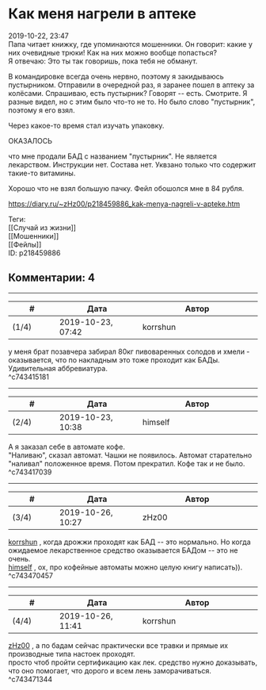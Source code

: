 Как меня нагрели в аптеке
=========================

  
2019-10-22, 23:47  
 Папа читает книжку, где упоминаются мошенники. Он говорит: какие у них очевидные трюки! Как на них можно вообще попасться?   
 Я отвечаю: Это ты так говоришь, пока тебя не обманут.   
   
 В командировке всегда очень нервно, поэтому я закидываюсь пустырником. Отправили в очередной раз, я заранее пошел в аптеку за колёсами. Спрашиваю, есть пустырник? Говорят -- есть. Смотрите. Я разные видел, но с этим было что-то не то. Но было слово "пустырник", поэтому я его взял.   
   
 Через какое-то время стал изучать упаковку.   
   
 ОКАЗАЛОСЬ   
   
 что мне продали БАД с названием "пустырник". Не является лекарством. Инструкции нет. Состава нет. Уквзано только что содержит такие-то витамины.   
   
 Хорошо что не взял большую пачку. Фейл обошолся мне в 84 рубля.   
  
<https://diary.ru/~zHz00/p218459886_kak-menya-nagreli-v-apteke.htm>  
  
Теги:  
[[Случай из жизни]]  
[[Мошенники]]  
[[Фейлы]]  
ID: p218459886  


Комментарии: 4
--------------

  


---



|         #         |              Дата              |                     Автор                     |           ID           |
| --- | --- | --- | --- |
| (1/4) | 2019-10-23, 07:42 | korrshun | c743415181 |

  
 у меня брат позавчера забирал 80кг пивоваренных солодов и хмели - оказывается, что по накладным это тоже проходит как БАДы.   
 Удивительная аббревиатура.   
 ^c743415181

---



|         #         |              Дата              |                     Автор                     |           ID           |
| --- | --- | --- | --- |
| (2/4) | 2019-10-23, 10:38 | himself | c743417039 |

  
 А я заказал себе в автомате кофе.   
 "Наливаю", сказал автомат. Чашки не появилось. Автомат старательно "наливал" положенное время. Потом прекратил. Кофе так и не было.   
 ^c743417039

---



|         #         |              Дата              |                     Автор                     |           ID           |
| --- | --- | --- | --- |
| (3/4) | 2019-10-26, 10:27 | zHz00 | c743470457 |

  
  [korrshun](http://Igel-kun.diary.ru "kimi wo shiranai monogatari")  , когда дрожжи проходят как БАД -- это нормально. Но когда ожидаемое лекарственное средство оказывается БАДом -- это не очень.   
  [himself](http://himself.diary.ru "void")  , ох, про кофейные автоматы можно целую книгу написать)).   
 ^c743470457

---



|         #         |              Дата              |                     Автор                     |           ID           |
| --- | --- | --- | --- |
| (4/4) | 2019-10-26, 11:41 | korrshun | c743471344 |

  
  [zHz00](https://zHz00.diary.ru "Untitled")  , а по бадам сейчас практически все травки и прямые их производные типа настоек проходят.   
 просто чтоб пройти сертификацию как лек. средство нужно доказывать, что оно помогает, что дорого и всем лень заморачиваться.   
 ^c743471344